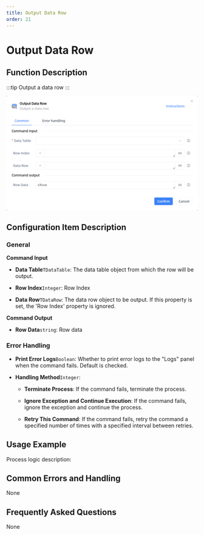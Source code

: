 ```yaml
---
title: Output Data Row
order: 21
---
```


# Output Data Row

## Function Description

:::tip 
Output a data row
:::

![Output Data Row](../../../assets/Output%20Data%20Row_command.png)

## Configuration Item Description

### General

**Command Input**

- **Data Table**`TDataTable`: The data table object from which the row will be output.

- **Row Index**`Integer`: Row Index

- **Data Row**`TDataRow`: The data row object to be output. If this property is set, the 'Row Index' property is ignored.


**Command Output**

- **Row Data**`string`: Row data

### Error Handling

- **Print Error Logs**`Boolean`: Whether to print error logs to the "Logs" panel when the command fails. Default is checked. 

- **Handling Method**`Integer`:

    - **Terminate Process**: If the command fails, terminate the process.

    - **Ignore Exception and Continue Execution**: If the command fails, ignore the exception and continue the process.

    - **Retry This Command**: If the command fails, retry the command a specified number of times with a specified interval between retries.

## Usage Example

Process logic description:

## Common Errors and Handling

None

## Frequently Asked Questions

None

